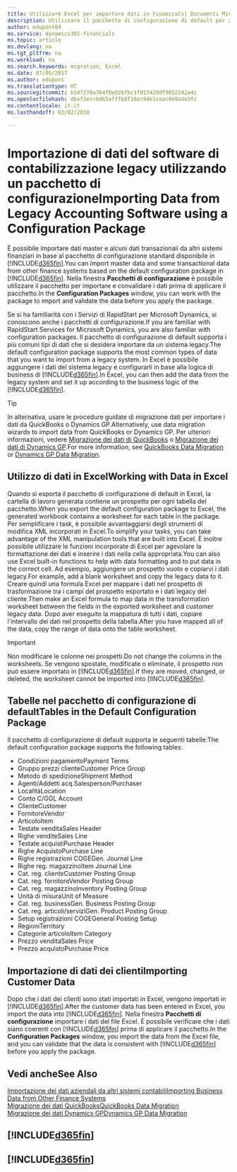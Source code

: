 ```yaml
---
title: Utilizzare Excel per importare dati in Financials| Documenti Microsoft
description: Utilizzare il pacchetto di configurazione di default per aggiungere i dati del cliente in Excel e importare nuovamente i dati in Finance and Operations, Business edition.
author: edupont04
ms.service: dynamics365-financials
ms.topic: article
ms.devlang: na
ms.tgt_pltfrm: na
ms.workload: na
ms.search.keywords: migration, Excel
ms.date: 07/05/2017
ms.author: edupont
ms.translationtype: HT
ms.sourcegitcommit: b34f276a764f0e828fbc1f015429df9852242a4c
ms.openlocfilehash: d6ef2eccb465afffb0f16ec9de1ceac9e9a4e3fc
ms.contentlocale: it-it
ms.lasthandoff: 02/02/2018

---
```

# <a name="importing-data-from-legacy-accounting-software-using-a-configuration-package"></a><span data-ttu-id="89352-103">Importazione di dati del software di contabilizzazione legacy utilizzando un pacchetto di configurazione</span><span class="sxs-lookup"><span data-stu-id="89352-103">Importing Data from Legacy Accounting Software using a Configuration Package</span></span>
<span data-ttu-id="89352-104">È possibile importare dati master e alcuni dati transazionali da altri sistemi finanziari in base al pacchetto di configurazione standard disponibile in [!INCLUDE[d365fin](includes/d365fin_md.md)].</span><span class="sxs-lookup"><span data-stu-id="89352-104">You can import master data and some transactional data from other finance systems based on the default configuration package in [!INCLUDE[d365fin](includes/d365fin_md.md)].</span></span> <span data-ttu-id="89352-105">Nella finestra **Pacchetti di configurazione** è possibile utilizzare il pacchetto per importare e convalidare i dati prima di applicare il pacchetto.</span><span class="sxs-lookup"><span data-stu-id="89352-105">In the **Configuration Packages** window, you can work with the package to import and validate the data before you apply the package.</span></span>  

<span data-ttu-id="89352-106">Se si ha familiarità con i Servizi di RapidStart per Microsoft Dynamics, si conoscono anche i pacchetti di configurazione.</span><span class="sxs-lookup"><span data-stu-id="89352-106">If you are familiar with RapidStart Services for Microsoft Dynamics, you are also familiar with configuration packages.</span></span> <span data-ttu-id="89352-107">Il pacchetto di configurazione di default supporta i più comuni tipi di dati che si desidera importare da un sistema legacy.</span><span class="sxs-lookup"><span data-stu-id="89352-107">The default configuration package supports the most common types of data that you want to import from a legacy system.</span></span> <span data-ttu-id="89352-108">In Excel è possibile aggiungere i dati del sistema legacy e configurarli in base alla logica di business di [!INCLUDE[d365fin](includes/d365fin_md.md)].</span><span class="sxs-lookup"><span data-stu-id="89352-108">In Excel, you can then add the data from the legacy system and set it up according to the business logic of the [!INCLUDE[d365fin](includes/d365fin_md.md)].</span></span>  

> [!TIP]  
>   <span data-ttu-id="89352-109">In alternativa, usare le procedure guidate di migrazione dati per importare i dati da QuickBooks o Dynamics GP.</span><span class="sxs-lookup"><span data-stu-id="89352-109">Alternatively, use data migration wizards to import data from QuickBooks or Dynamics GP.</span></span> <span data-ttu-id="89352-110">Per ulteriori informazioni, vedere [Migrazione dei dati di QuickBooks](ui-extensions-quickbooks-data-migration.md) o [Migrazione dei dati di Dynamics GP](ui-extensions-dynamicsgp-data-migration.md).</span><span class="sxs-lookup"><span data-stu-id="89352-110">For more information, see [QuickBooks Data Migration](ui-extensions-quickbooks-data-migration.md) or [Dynamics GP Data Migration](ui-extensions-dynamicsgp-data-migration.md).</span></span>  

## <a name="working-with-data-in-excel"></a><span data-ttu-id="89352-111">Utilizzo di dati in Excel</span><span class="sxs-lookup"><span data-stu-id="89352-111">Working with Data in Excel</span></span>
<span data-ttu-id="89352-112">Quando si esporta il pacchetto di configurazione di default in Excel, la cartella di lavoro generata contiene un prospetto per ogni tabella del pacchetto.</span><span class="sxs-lookup"><span data-stu-id="89352-112">When you export the default configuration package to Excel, the generated workbook contains a worksheet for each table in the package.</span></span> <span data-ttu-id="89352-113">Per semplificare i task, è possibile avvantaggiarsi degli strumenti di modifica XML incorporati in Excel.</span><span class="sxs-lookup"><span data-stu-id="89352-113">To simplify your tasks, you can take advantage of the XML manipulation tools that are built into Excel.</span></span> <span data-ttu-id="89352-114">È inoltre possibile utilizzare le funzioni incorporate di Excel per agevolare la formattazione dei dati e inserire i dati nella cella appropriata.</span><span class="sxs-lookup"><span data-stu-id="89352-114">You can also use Excel built-in functions to help with data formatting and to put data in the correct cell.</span></span> <span data-ttu-id="89352-115">Ad esempio, aggiungere un prospetto vuoto e copiarvi i dati legacy.</span><span class="sxs-lookup"><span data-stu-id="89352-115">For example, add a blank worksheet and copy the legacy data to it.</span></span> <span data-ttu-id="89352-116">Creare quindi una formula Excel per mappare i dati nel prospetto di trasformazione tra i campi del prospetto esportato e i dati legacy del cliente.</span><span class="sxs-lookup"><span data-stu-id="89352-116">Then make an Excel formula to map data in the transformation worksheet between the fields in the exported worksheet and customer legacy data.</span></span> <span data-ttu-id="89352-117">Dopo aver eseguito la mappatura di tutti i dati, copiare l'intervallo dei dati nel prospetto della tabella.</span><span class="sxs-lookup"><span data-stu-id="89352-117">After you have mapped all of the data, copy the range of data onto the table worksheet.</span></span>  

> [!IMPORTANT]  
>  <span data-ttu-id="89352-118">Non modificare le colonne nei prospetti.</span><span class="sxs-lookup"><span data-stu-id="89352-118">Do not change the columns in the worksheets.</span></span> <span data-ttu-id="89352-119">Se vengono spostate, modificate o eliminate, il prospetto non può essere importato in [!INCLUDE[d365fin](includes/d365fin_md.md)].</span><span class="sxs-lookup"><span data-stu-id="89352-119">If they are moved, changed, or deleted, the worksheet cannot be imported into [!INCLUDE[d365fin](includes/d365fin_md.md)].</span></span>

## <a name="tables-in-the-default-configuration-package"></a><span data-ttu-id="89352-120">Tabelle nel pacchetto di configurazione di default</span><span class="sxs-lookup"><span data-stu-id="89352-120">Tables in the Default Configuration Package</span></span>
<span data-ttu-id="89352-121">Il pacchetto di configurazione di default supporta le seguenti tabelle:</span><span class="sxs-lookup"><span data-stu-id="89352-121">The default configuration package supports the following tables:</span></span>

-   <span data-ttu-id="89352-122">Condizioni pagamento</span><span class="sxs-lookup"><span data-stu-id="89352-122">Payment Terms</span></span>
-   <span data-ttu-id="89352-123">Gruppo prezzi cliente</span><span class="sxs-lookup"><span data-stu-id="89352-123">Customer Price Group</span></span>
-   <span data-ttu-id="89352-124">Metodo di spedizione</span><span class="sxs-lookup"><span data-stu-id="89352-124">Shipment Method</span></span>
-   <span data-ttu-id="89352-125">Agenti/Addetti acq.</span><span class="sxs-lookup"><span data-stu-id="89352-125">Salesperson/Purchaser</span></span>
-   <span data-ttu-id="89352-126">Località</span><span class="sxs-lookup"><span data-stu-id="89352-126">Location</span></span>
-   <span data-ttu-id="89352-127">Conto C/G</span><span class="sxs-lookup"><span data-stu-id="89352-127">GL Account</span></span>
-   <span data-ttu-id="89352-128">Cliente</span><span class="sxs-lookup"><span data-stu-id="89352-128">Customer</span></span>
-   <span data-ttu-id="89352-129">Fornitore</span><span class="sxs-lookup"><span data-stu-id="89352-129">Vendor</span></span>
-   <span data-ttu-id="89352-130">Articolo</span><span class="sxs-lookup"><span data-stu-id="89352-130">Item</span></span>
-   <span data-ttu-id="89352-131">Testate vendita</span><span class="sxs-lookup"><span data-stu-id="89352-131">Sales Header</span></span>
-   <span data-ttu-id="89352-132">Righe vendite</span><span class="sxs-lookup"><span data-stu-id="89352-132">Sales Line</span></span>
-   <span data-ttu-id="89352-133">Testate acquisti</span><span class="sxs-lookup"><span data-stu-id="89352-133">Purchase Header</span></span>
-   <span data-ttu-id="89352-134">Righe Acquisto</span><span class="sxs-lookup"><span data-stu-id="89352-134">Purchase Line</span></span>
-   <span data-ttu-id="89352-135">Righe registrazioni COGE</span><span class="sxs-lookup"><span data-stu-id="89352-135">Gen. Journal Line</span></span>
-   <span data-ttu-id="89352-136">Righe reg. magazzino</span><span class="sxs-lookup"><span data-stu-id="89352-136">Item Journal Line</span></span>
-   <span data-ttu-id="89352-137">Cat. reg. cliente</span><span class="sxs-lookup"><span data-stu-id="89352-137">Customer Posting Group</span></span>
-   <span data-ttu-id="89352-138">Cat. reg. fornitore</span><span class="sxs-lookup"><span data-stu-id="89352-138">Vendor Posting Group</span></span>
-   <span data-ttu-id="89352-139">Cat. reg. magazzino</span><span class="sxs-lookup"><span data-stu-id="89352-139">Inventory Posting Group</span></span>
-   <span data-ttu-id="89352-140">Unità di misura</span><span class="sxs-lookup"><span data-stu-id="89352-140">Unit of Measure</span></span>
-   <span data-ttu-id="89352-141">Cat. reg. business</span><span class="sxs-lookup"><span data-stu-id="89352-141">Gen. Business Posting Group</span></span>
-   <span data-ttu-id="89352-142">Cat. reg. articoli/servizi</span><span class="sxs-lookup"><span data-stu-id="89352-142">Gen. Product Posting Group</span></span>
-   <span data-ttu-id="89352-143">Setup registrazioni COGE</span><span class="sxs-lookup"><span data-stu-id="89352-143">General Posting Setup</span></span>
-   <span data-ttu-id="89352-144">Regioni</span><span class="sxs-lookup"><span data-stu-id="89352-144">Territory</span></span>
-   <span data-ttu-id="89352-145">Categorie articolo</span><span class="sxs-lookup"><span data-stu-id="89352-145">Item Category</span></span>
-   <span data-ttu-id="89352-146">Prezzo vendita</span><span class="sxs-lookup"><span data-stu-id="89352-146">Sales Price</span></span>
-   <span data-ttu-id="89352-147">Prezzo acquisto</span><span class="sxs-lookup"><span data-stu-id="89352-147">Purchase Price</span></span>

## <a name="importing-customer-data"></a><span data-ttu-id="89352-148">Importazione di dati dei clienti</span><span class="sxs-lookup"><span data-stu-id="89352-148">Importing Customer Data</span></span>
<span data-ttu-id="89352-149">Dopo che i dati dei clienti sono stati importati in Excel, vengono importati in [!INCLUDE[d365fin](includes/d365fin_md.md)].</span><span class="sxs-lookup"><span data-stu-id="89352-149">After the customer data has been entered in Excel, you import the data into [!INCLUDE[d365fin](includes/d365fin_md.md)].</span></span> <span data-ttu-id="89352-150">Nella finestra **Pacchetti di configurazione** importare i dati del file Excel. È possibile verificare che i dati siano coerenti con [!INCLUDE[d365fin](includes/d365fin_md.md)] prima di applicare il pacchetto.</span><span class="sxs-lookup"><span data-stu-id="89352-150">In the **Configuration Packages** window, you import the data from the Excel file, and you can validate that the data is consistent with [!INCLUDE[d365fin](includes/d365fin_md.md)] before you apply the package.</span></span>

## <a name="see-also"></a><span data-ttu-id="89352-151">Vedi anche</span><span class="sxs-lookup"><span data-stu-id="89352-151">See Also</span></span>
[<span data-ttu-id="89352-152">Importazione dei dati aziendali da altri sistemi contabili</span><span class="sxs-lookup"><span data-stu-id="89352-152">Importing Business Data from Other Finance Systems</span></span>](upload-data.md)  
[<span data-ttu-id="89352-153">Migrazione dei dati QuickBooks</span><span class="sxs-lookup"><span data-stu-id="89352-153">QuickBooks Data Migration</span></span>](ui-extensions-quickbooks-data-migration.md)  
[<span data-ttu-id="89352-154">Migrazione dei dati Dynamics GP</span><span class="sxs-lookup"><span data-stu-id="89352-154">Dynamics GP Data Migration</span></span>](ui-extensions-dynamicsgp-data-migration.md)  

## [!INCLUDE[d365fin](includes/free_trial_md.md)]  
## [!INCLUDE[d365fin](includes/training_link_md.md)]

